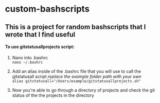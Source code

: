 # custom-bashscripts

## This is a project for random bashscripts that I wrote that I find useful

#### To use gitstatusallprojects script:
1. Nano into .bashrc   
`nano ~/.bashrc`

2. Add an alias inside of the .bashrc file that you will use to call the gitstatusall script *replace the example folder path with your own*  
`alias gitstatusall="/Users/example/gitstatusallprojects.sh"`

3. Now you're able to go through a directory of projects and check the git status of the the projects in the directory
